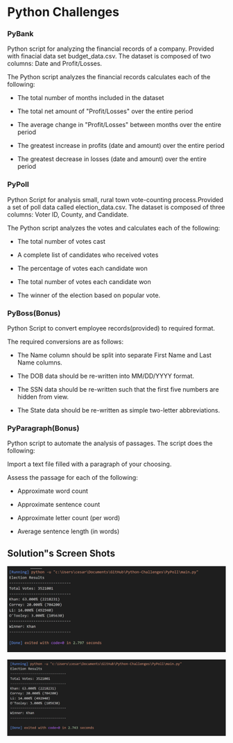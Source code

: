 # Python Challenges

### PyBank

Python script for analyzing the financial records of a company. Provided with finacial data set budget_data.csv. The dataset is composed of two columns: Date and Profit/Losses.

The Python script analyzes the financial records calculates each of the following:

* The total number of months included in the dataset

* The total net amount of "Profit/Losses" over the entire period

* The average change in "Profit/Losses" between months over the entire period

* The greatest increase in profits (date and amount) over the entire period

* The greatest decrease in losses (date and amount) over the entire period

### PyPoll

Python Script for analysis small, rural town vote-counting process.Provided a set of poll data called election_data.csv. The dataset is composed of three columns: Voter ID, County, and Candidate.

The Python script analyzes the votes and calculates each of the following:

* The total number of votes cast

* A complete list of candidates who received votes

* The percentage of votes each candidate won

* The total number of votes each candidate won

* The winner of the election based on popular vote.

### PyBoss(Bonus)

Python Script to convert employee records(provided) to required format. 

The required conversions are as follows:

* The Name column should be split into separate First Name and Last Name columns.

* The DOB data should be re-written into MM/DD/YYYY format.

* The SSN data should be re-written such that the first five numbers are hidden from view.

* The State data should be re-written as simple two-letter abbreviations.

### PyParagraph(Bonus)

Python script to automate the analysis of passages. The script does the following:

Import a text file filled with a paragraph of your choosing.

Assess the passage for each of the following:

* Approximate word count

* Approximate sentence count

* Approximate letter count (per word)

* Average sentence length (in words)

## Solution"s Screen Shots 

![PyBank](Screenshots/pybank.PNG)

![PyPoll](Screenshots/pypoll.PNG)
